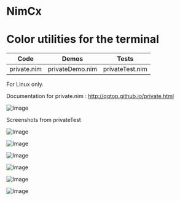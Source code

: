 # NimCx


Color utilities for the terminal
================================



|Code            | Demos            | Tests            |
|----------------|------------------|------------------|
|private.nim     | privateDemo.nim  |privateTest.nim   |



For Linux only.


Documentation for private.nim : http://qqtop.github.io/private.html


![Image](../master/gnu.png?raw=true)



Screenshots from privateTest

![Image](../master/nimcolors9.png?raw=true)

![Image](../master/nimcolors3.png?raw=true)

![Image](../master/nimcolors4.png?raw=true)

![Image](../master/nimcolors5.png?raw=true)

![Image](../master/nimcolors6.png?raw=true)

![Image](../master/nimcolors10.png?raw=true)
